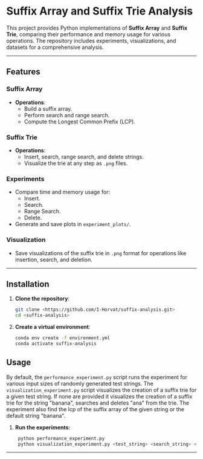 # Suffix Array and Suffix Trie Analysis

This project provides Python implementations of **Suffix Array** and **Suffix Trie**, comparing their performance and memory usage for various operations. The repository includes experiments, visualizations, and datasets for a comprehensive analysis.

---

## Features

### Suffix Array
- **Operations**:
    - Build a suffix array.
    - Perform search and range search.
    - Compute the Longest Common Prefix (LCP).


### Suffix Trie
- **Operations**:
    - Insert, search, range search, and delete strings.
    - Visualize the trie at any step as `.png` files.

### Experiments
- Compare time and memory usage for:
    - Insert.
    - Search.
    - Range Search.
    - Delete.
- Generate and save plots in `experiment_plots/`.

### Visualization
- Save visualizations of the suffix trie in `.png` format for operations like insertion, search, and deletion.

---

## Installation

1. **Clone the repository**:
   ```bash
   git clone <https://github.com/I-Horvat/suffix-analysis.git>
   cd <suffix-analysis>
   ```

2. **Create a virtual environment**:

    ```bash
    conda env create -f environment.yml
    conda activate suffix-analysis
   ```
   
## Usage
By default, the `performance_experiment.py` script runs the experiment for various input sizes of randomly generated test strings.
The `visualization_experiment.py` script visualizes the creation of a suffix trie for a given test string.
If none are provided it visualizes the creation of a suffix trie for the string "banana", searches and deletes "ana" from the trie.
The experiment also find the lcp of the suffix array of the given string or the default string "banana".


1. **Run the experiments**:
   ```bash
    python performance_experiment.py 
    python visualization_experiment.py <test_string> <search_string> <delete_string> 
    ```
   
---
